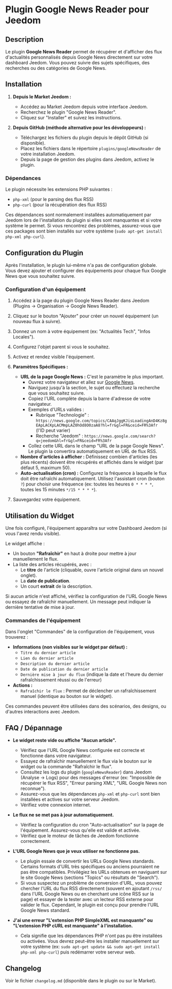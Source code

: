 # Plugin Google News Reader pour Jeedom

## Description

Le plugin **Google News Reader** permet de récupérer et d'afficher des flux d'actualités personnalisés depuis Google News directement sur votre dashboard Jeedom. Vous pouvez suivre des sujets spécifiques, des recherches ou des catégories de Google News.

## Installation

1.  **Depuis le Market Jeedom :**
    *   Accédez au Market Jeedom depuis votre interface Jeedom.
    *   Recherchez le plugin "Google News Reader".
    *   Cliquez sur "Installer" et suivez les instructions.

2.  **Depuis GitHub (méthode alternative pour les développeurs) :**
    *   Téléchargez les fichiers du plugin depuis le dépôt GitHub (si disponible).
    *   Placez les fichiers dans le répertoire `plugins/googleNewsReader` de votre installation Jeedom.
    *   Depuis la page de gestion des plugins dans Jeedom, activez le plugin.

### Dépendances

Le plugin nécessite les extensions PHP suivantes :
*   `php-xml` (pour le parsing des flux RSS)
*   `php-curl` (pour la récupération des flux RSS)

Ces dépendances sont normalement installées automatiquement par Jeedom lors de l'installation du plugin si elles sont manquantes et si votre système le permet. Si vous rencontrez des problèmes, assurez-vous que ces packages sont bien installés sur votre système (`sudo apt-get install php-xml php-curl`).

## Configuration du Plugin

Après l'installation, le plugin lui-même n'a pas de configuration globale. Vous devez ajouter et configurer des équipements pour chaque flux Google News que vous souhaitez suivre.

### Configuration d'un équipement

1.  Accédez à la page du plugin Google News Reader dans Jeedom (Plugins → Organisation → Google News Reader).
2.  Cliquez sur le bouton "Ajouter" pour créer un nouvel équipement (un nouveau flux à suivre).
3.  Donnez un nom à votre équipement (ex: "Actualités Tech", "Infos Locales").
4.  Configurez l'objet parent si vous le souhaitez.
5.  Activez et rendez visible l'équipement.

6.  **Paramètres Spécifiques :**
    *   **URL de la page Google News :** C'est le paramètre le plus important.
        *   Ouvrez votre navigateur et allez sur [Google News](https://news.google.com/).
        *   Naviguez jusqu'à la section, le sujet ou effectuez la recherche que vous souhaitez suivre.
        *   Copiez l'URL complète depuis la barre d'adresse de votre navigateur.
        *   Exemples d'URLs valides :
            *   Rubrique "Technologie" : `https://news.google.com/topics/CAAqJggKJisLoadingAnD4Kz8gEApLACKpLACMmpLAZ0hOd8O0zaA8?hl=fr&gl=FR&ceid=FR%3Afr` (l'ID peut varier)
            *   Recherche "Jeedom" : `https://news.google.com/search?q=jeedom&hl=fr&gl=FR&ceid=FR%3Afr`
        *   Collez cette URL dans le champ "URL de la page Google News". Le plugin la convertira automatiquement en URL de flux RSS.
    *   **Nombre d'articles à afficher :** Définissez combien d'articles (les plus récents) doivent être récupérés et affichés dans le widget (par défaut 5, maximum 50).
    *   **Auto-actualisation (cron) :** Configurez la fréquence à laquelle le flux doit être rafraîchi automatiquement. Utilisez l'assistant cron (bouton `?`) pour choisir une fréquence (ex: toutes les heures `0 * * * *`, toutes les 15 minutes `*/15 * * * *`).

7.  Sauvegardez votre équipement.

## Utilisation du Widget

Une fois configuré, l'équipement apparaîtra sur votre Dashboard Jeedom (si vous l'avez rendu visible).

Le widget affiche :
*   Un bouton **"Rafraîchir"** en haut à droite pour mettre à jour manuellement le flux.
*   La liste des articles récupérés, avec :
    *   Le **titre** de l'article (cliquable, ouvre l'article original dans un nouvel onglet).
    *   La **date de publication**.
    *   Un court **extrait** de la description.

Si aucun article n'est affiché, vérifiez la configuration de l'URL Google News ou essayez de rafraîchir manuellement. Un message peut indiquer la dernière tentative de mise à jour.

### Commandes de l'équipement

Dans l'onglet "Commandes" de la configuration de l'équipement, vous trouverez :
*   **Informations (non visibles sur le widget par défaut) :**
    *   `Titre du dernier article`
    *   `Lien du dernier article`
    *   `Description du dernier article`
    *   `Date de publication du dernier article`
    *   `Dernière mise à jour du flux` (indique la date et l'heure du dernier rafraîchissement réussi ou de l'erreur)
*   **Actions :**
    *   `Rafraîchir le flux` : Permet de déclencher un rafraîchissement manuel (identique au bouton sur le widget).

Ces commandes peuvent être utilisées dans des scénarios, des designs, ou d'autres interactions avec Jeedom.

## FAQ / Dépannage

*   **Le widget reste vide ou affiche "Aucun article".**
    *   Vérifiez que l'URL Google News configurée est correcte et fonctionne dans votre navigateur.
    *   Essayez de rafraîchir manuellement le flux via le bouton sur le widget ou la commande "Rafraîchir le flux".
    *   Consultez les logs du plugin (`googleNewsReader`) dans Jeedom (Analyse → Logs) pour des messages d'erreur (ex: "Impossible de récupérer le flux RSS", "Erreur parsing XML", "URL Google News non reconnue").
    *   Assurez-vous que les dépendances `php-xml` et `php-curl` sont bien installées et actives sur votre serveur Jeedom.
    *   Vérifiez votre connexion internet.

*   **Le flux ne se met pas à jour automatiquement.**
    *   Vérifiez la configuration du cron "Auto-actualisation" sur la page de l'équipement. Assurez-vous qu'elle est valide et activée.
    *   Vérifiez que le moteur de tâches de Jeedom fonctionne correctement.

*   **L'URL Google News que je veux utiliser ne fonctionne pas.**
    *   Le plugin essaie de convertir les URLs Google News standards. Certains formats d'URL très spécifiques ou anciens pourraient ne pas être compatibles. Privilégiez les URLs obtenues en naviguant sur le site Google News (sections "Topics" ou résultats de "Search").
    *   Si vous suspectez un problème de conversion d'URL, vous pouvez chercher l'URL du flux RSS directement (souvent en ajoutant `/rss/` dans l'URL Google News ou en cherchant une icône RSS sur la page) et essayer de la tester avec un lecteur RSS externe pour valider le flux. Cependant, le plugin est conçu pour prendre l'URL Google News standard.

*   **J'ai une erreur "L'extension PHP SimpleXML est manquante" ou "L'extension PHP cURL est manquante" à l'installation.**
    *   Cela signifie que les dépendances PHP n'ont pas pu être installées ou activées. Vous devrez peut-être les installer manuellement sur votre système (ex: `sudo apt-get update && sudo apt-get install php-xml php-curl`) puis redémarrer votre serveur web.

## Changelog

Voir le fichier `changelog.md` (disponible dans le plugin ou sur le Market).

```
